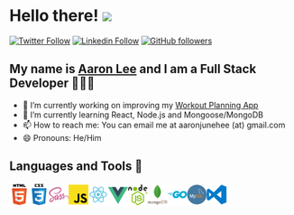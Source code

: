 # Hello there! <img src="https://media.giphy.com/media/CSpPYHESgafhyeo8YJ/giphy.gif" width="40px">

[![Twitter Follow](https://img.shields.io/twitter/follow/aaronjunehee?style=social)](https://twitter.com/aaronjunehee)
[![Linkedin Follow](https://img.shields.io/badge/aaronjunehee-blue?style=flat&logo=linkedin&labelColor=blue)](https://www.linkedin.com/in/aaron-lee-0279bb7a/)
[![GitHub followers](https://img.shields.io/github/followers/aaronjunehee?style=social)](https://github.com/aaronjunehee)


## My name is [Aaron Lee](https://aaronjunehee.com) and I am a Full Stack Developer 👨🏻‍💻

- 🔭 I’m currently working on improving my [Workout Planning App](https://github.com/aaronjunehee/workout-log)
- 🌱 I’m currently learning React, Node.js and Mongoose/MongoDB
- 📫 How to reach me: You can email me at aaronjunehee (at) gmail.com
- 😄 Pronouns: He/Him

## Languages and Tools 👋
<img width="35px" src="./icons/html5.png" align="left" alt="HTML5" title="HTML5">
<img width="35px" src="./icons/css3.png" align="left" alt="CSS3" title="CSS3">
<img width="35px" src="./icons/sass.png" align="left" alt="SCSS" title="SCSS">
<img width="35px" src="./icons/javascript.png" align="left" alt="JavaScript" title="JavaScript">
<img width="35px" src="./icons/react.png" align="left" alt="React.js" title="React.js">
<img width="35px" src="./icons/vue.png" align="left" alt="Vue.js" title="Vue.js">
<img width="35px" src="./icons/nodejs.png" align="left" alt="Node.js" title="">
<img width="35px" src="./icons/mongodb.png" align="left" alt="MongoDB" title="MongoDB">
<img width="35px" src="./icons/go.png" align="left" alt="Go" title="Go">
<img width="35px" src="./icons/mysql.png" align="left" alt="MySQL" title="MySQL">
<img width="35px" src="./icons/vscode.png" align="left" alt="Visual Studio Code" title="Visual Studio Code">

